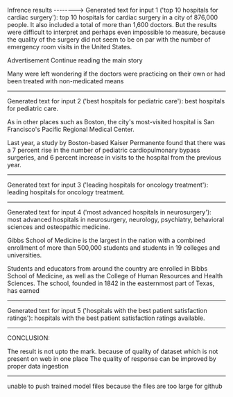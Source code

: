 Infrence results
-------->
Generated text for input 1
 ('top 10 hospitals for cardiac surgery'):
  top 10 hospitals for cardiac surgery in a city of 876,000 people. It also included a total of more than 1,600 doctors. But the results were difficult to interpret and perhaps even impossible to measure, because the quality of the surgery did not seem to be on par with the number of emergency room visits in the United States.

Advertisement Continue reading the main story

Many were left wondering if the doctors were practicing on their own or had been treated with non-medicated means

---------------
Generated text for input 2 
('best hospitals for pediatric care'): 
best hospitals for pediatric care.

As in other places such as Boston, the city's most-visited hospital is San Francisco's Pacific Regional Medical Center.

Last year, a study by Boston-based Kaiser Permanente found that there was a 7 percent rise in the number of pediatric cardiopulmonary bypass surgeries, and 6 percent increase in visits to the hospital from the previous year.

-----------------------
Generated text for input 3 
('leading hospitals for oncology treatment'): 
leading hospitals for oncology treatment.

---------------------
Generated text for input 4 
('most advanced hospitals in neurosurgery'): 
most advanced hospitals in neurosurgery, neurology, psychiatry, behavioral sciences and osteopathic medicine.     

Gibbs School of Medicine is the largest in the nation with a combined enrollment of more than 500,000 students and students in 19 colleges and universities.

Students and educators from around the country are enrolled in Bibbs School of Medicine, as well as the College of Human Resources and Health Sciences. The school, founded in 1842 in the easternmost part of Texas, has earned

-----------------
Generated text for input 5 
('hospitals with the best patient satisfaction ratings'): 
hospitals with the best patient satisfaction ratings available.



---------------------------------------------------------------
CONCLUSION:

The result is not upto the mark. because of quality of dataset which is not present on web in one place
The quality of response can be improved by proper data ingestion

--------------------------------------------------------------
unable to push trained model files because the files are too large for github
